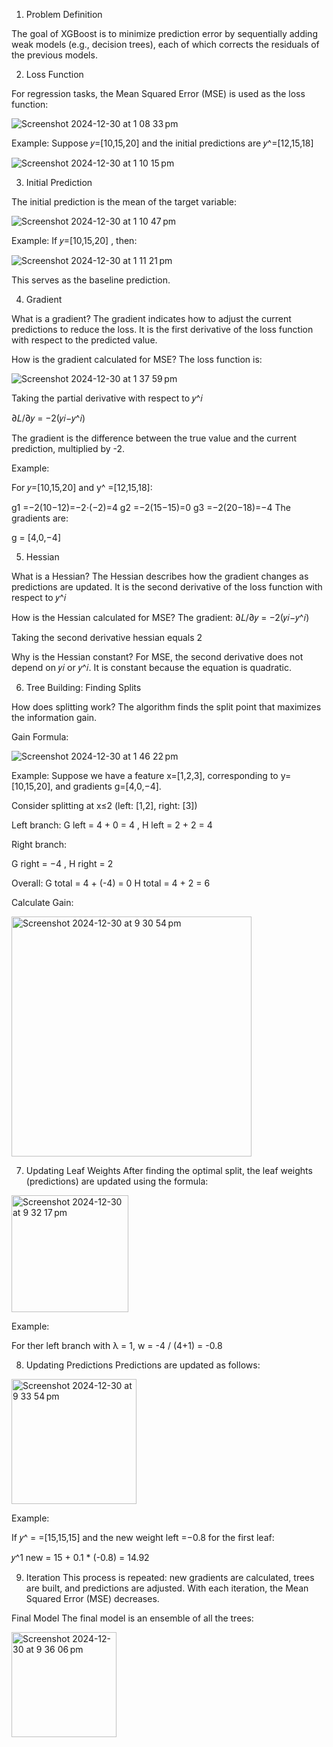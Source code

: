 1. Problem Definition
   
The goal of XGBoost is to minimize prediction error by sequentially adding weak models (e.g., decision trees), each of which corrects the residuals of the previous models.

2. Loss Function
   
For regression tasks, the Mean Squared Error (MSE) is used as the loss function:

![Screenshot 2024-12-30 at 1 08 33 pm](https://github.com/user-attachments/assets/d78e2365-aded-4369-b5ac-e512e7dc57b3)

Example: Suppose 
𝑦=[10,15,20]  and the initial predictions are 𝑦^=[12,15,18] 


![Screenshot 2024-12-30 at 1 10 15 pm](https://github.com/user-attachments/assets/6a9b5acc-1daf-4282-b680-95537e377753)

3. Initial Prediction
   
The initial prediction is the mean of the target variable:

![Screenshot 2024-12-30 at 1 10 47 pm](https://github.com/user-attachments/assets/d98a2d1e-3cfb-462b-81eb-4f3b14ddd768)

Example: If 𝑦=[10,15,20]  , then:

![Screenshot 2024-12-30 at 1 11 21 pm](https://github.com/user-attachments/assets/d6a2ff2c-9c29-48a7-9202-67963153a1a3)

This serves as the baseline prediction.

4. Gradient
   
What is a gradient?
The gradient indicates how to adjust the current predictions to reduce the loss. It is the first derivative of the loss function with respect to the predicted value.

How is the gradient calculated for MSE?
The loss function is:

![Screenshot 2024-12-30 at 1 37 59 pm](https://github.com/user-attachments/assets/6eb68f2b-e248-46fe-808b-5080f16f5870)

Taking the partial derivative with respect to  𝑦^𝑖 

∂𝐿/∂𝑦 = −2(𝑦𝑖−𝑦^𝑖)

The gradient is the difference between the true value and the current prediction, multiplied by -2.

Example: 

For  𝑦=[10,15,20] and y^ =[12,15,18]:

g1 =−2(10−12)=−2⋅(−2)=4
g2 =−2(15−15)=0
g3 =−2(20−18)=−4
The gradients are:

g = [4,0,−4]


5. Hessian

What is a Hessian?
The Hessian describes how the gradient changes as predictions are updated. It is the second derivative of the loss function with respect to 
𝑦^𝑖

How is the Hessian calculated for MSE?
The gradient:  ∂𝐿/∂𝑦 = −2(𝑦𝑖−𝑦^𝑖)

Taking the second derivative hessian equals 2

Why is the Hessian constant?
For MSE, the second derivative does not depend on 𝑦𝑖 or 𝑦^𝑖. It is constant because the equation is quadratic.

6. Tree Building: Finding Splits
   
How does splitting work?
The algorithm finds the split point that maximizes the information gain.

Gain Formula:

![Screenshot 2024-12-30 at 1 46 22 pm](https://github.com/user-attachments/assets/7a085bd7-bbea-4279-9994-13afa6a7db7c)


Example: Suppose we have a feature 
x=[1,2,3], corresponding to  y=[10,15,20], and gradients  g=[4,0,−4].

Consider splitting at  x≤2 (left: [1,2], right: [3])

Left branch:
G left = 4 + 0 = 4 , H left = 2 + 2 = 4

Right branch:

G right = −4  , H right = 2 


Overall:
G total = 4 + (-4) = 0
H total = 4 + 2 = 6

Calculate Gain:

<img width="384" alt="Screenshot 2024-12-30 at 9 30 54 pm" src="https://github.com/user-attachments/assets/d58e30c4-b34d-4f79-aef3-158676453376" />


7. Updating Leaf Weights
After finding the optimal split, the leaf weights (predictions) are updated using the formula:

<img width="187" alt="Screenshot 2024-12-30 at 9 32 17 pm" src="https://github.com/user-attachments/assets/a446a790-5f75-47e2-855d-f78b239005df" />

Example:

For ther left branch with λ = 1, w = -4 / (4+1) = -0.8


8. Updating Predictions
Predictions are updated as follows:

<img width="200" alt="Screenshot 2024-12-30 at 9 33 54 pm" src="https://github.com/user-attachments/assets/0cab36d9-8922-4e1e-90bf-58819d02dccd" />

Example:

If 𝑦^ = =[15,15,15] and the new weight left  =−0.8 for the first leaf:

𝑦^1 new = 15 + 0.1 * (-0.8) = 14.92


9. Iteration
This process is repeated: new gradients are calculated, trees are built, and predictions are adjusted. With each iteration, the Mean Squared Error (MSE) decreases.

Final Model
The final model is an ensemble of all the trees:

<img width="168" alt="Screenshot 2024-12-30 at 9 36 06 pm" src="https://github.com/user-attachments/assets/39a6b2e1-4a81-4f2c-9999-76f1bc5562b7" />





